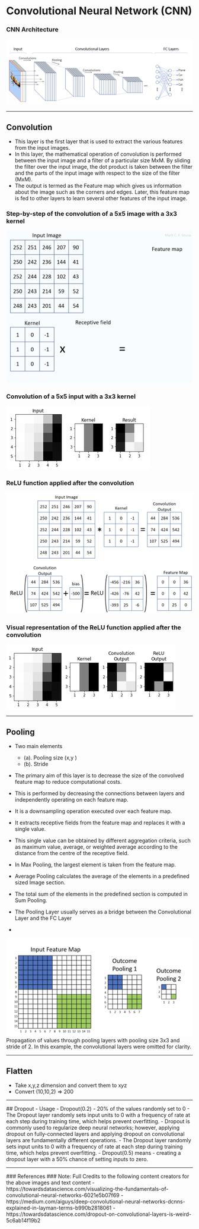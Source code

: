 # Convolutional Neural Network (CNN) #

### CNN Architecture ###
![](https://github.com/prodramp/python-projects/blob/main/images/cnn-arch.png?raw=true)

<hr>

## Convolution ##
- This layer is the first layer that is used to extract the various features from the input images. 
- In this layer, the mathematical operation of convolution is performed between the input image and a filter of a particular size MxM. By sliding the filter over the input image, the dot product is taken between the filter and the parts of the input image with respect to the size of the filter (MxM).
- The output is termed as the Feature map which gives us information about the image such as the corners and edges. Later, this feature map is fed to other layers to learn several other features of the input image.

### Step-by-step of the convolution of a 5x5 image with a 3x3 kernel ###
![](https://github.com/prodramp/python-projects/blob/main/images/5x5-img-conv-3x3kernel.png?raw=true)

### Convolution of a 5x5 input with a 3x3 kernel ###
![](https://github.com/prodramp/python-projects/blob/main/images/5x5-cov.png?raw=true)

### ReLU function applied after the convolution ###
![](https://github.com/prodramp/python-projects/blob/main/images/conv-added-relu.png?raw=true)

### Visual representation of the ReLU function applied after the convolution ###
![](https://github.com/prodramp/python-projects/blob/main/images/conv-added-relu-img.png?raw=true)

<hr>

## Pooling ##
- Two main elements 
  - (a). Pooling size (x,y ) 
  - (b). Stride
- The primary aim of this layer is to decrease the size of the convolved feature map to reduce computational costs. 
- This is performed by decreasing the connections between layers and independently operating on each feature map.
- It is a downsampling operation executed over each feature map. 
- It extracts receptive fields from the feature map and replaces it with a single value. 
- This single value can be obtained by different aggregation criteria, such as maximum value, average, or weighted average according to the distance from the centre of the receptive field.

- In Max Pooling, the largest element is taken from the feature map. 
- Average Pooling calculates the average of the elements in a predefined sized Image section. 
- The total sum of the elements in the predefined section is computed in Sum Pooling. 
- The Pooling Layer usually serves as a bridge between the Convolutional Layer and the FC Layer
- 
<div align="center" background-color='white'>
  <img src="https://github.com/prodramp/python-projects/blob/main/images/pooling-3by3with-Stride2-white.png">
</div>
<div>
  Propagation of values through pooling layers with pooling size 3x3 and stride of 2. In this example, the convolutional layers were omitted for clarity.
</div>

<hr>

## Flatten ##
- Take x,y,z dimension and convert them to x*y*z
- Convert (10,10,2) => 200

<hr>
## Dropout
- Usage - Dropout(0.2) - 20% of the values randomly set to 0
- The Dropout layer randomly sets input units to 0 with a frequency of rate at each step during training time, which helps prevent overfitting. 
- Dropout is commonly used to regularize deep neural networks; however, applying dropout on fully-connected layers and applying dropout on convolutional layers are fundamentally different operations.
- The Dropout layer randomly sets input units to 0 with a frequency of rate at each step during training time, which helps prevent overfitting.
- Dropout(0.5) means - creating a dropout layer with a 50% chance of setting inputs to zero.


<hr>
### References ###
Note: Full Credits to the following content creators for the above images and text content 
- https://towardsdatascience.com/visualizing-the-fundamentals-of-convolutional-neural-networks-6021e5b07f69
- https://medium.com/aiguys/deep-convolutional-neural-networks-dcnns-explained-in-layman-terms-b990b2818061
- https://towardsdatascience.com/dropout-on-convolutional-layers-is-weird-5c6ab14f19b2
